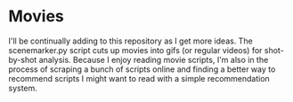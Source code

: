 # Movies
I'll be continually adding to this repository as I get more ideas. The scenemarker.py script cuts up movies into gifs (or regular videos) for shot-by-shot analysis. Because I enjoy reading movie scripts, I'm also in the process of scraping a bunch of scripts online and finding a better way to recommend scripts I might want to read with a simple recommendation system. 
